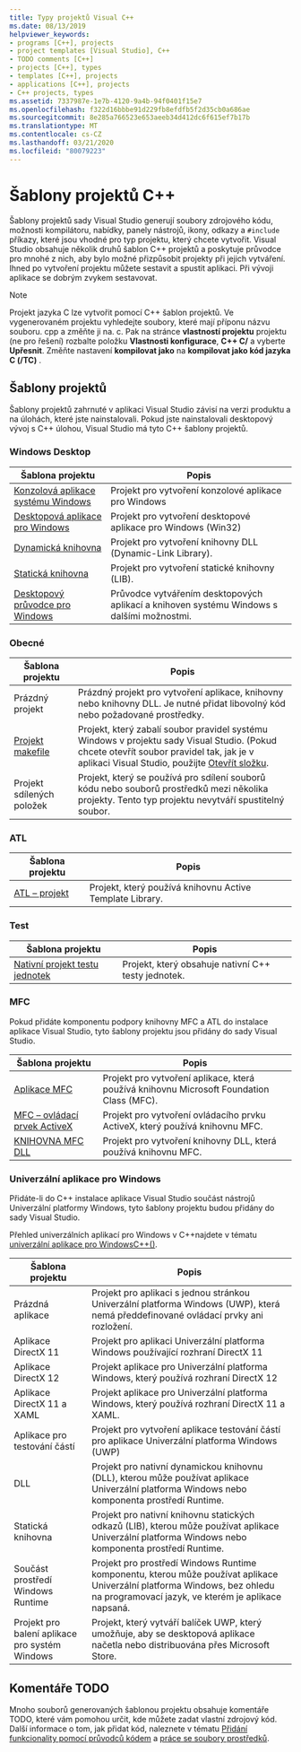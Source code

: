 ```yaml
---
title: Typy projektů Visual C++
ms.date: 08/13/2019
helpviewer_keywords:
- programs [C++], projects
- project templates [Visual Studio], C++
- TODO comments [C++]
- projects [C++], types
- templates [C++], projects
- applications [C++], projects
- C++ projects, types
ms.assetid: 7337987e-1e7b-4120-9a4b-94f0401f15e7
ms.openlocfilehash: f322d16bbbe91d229fb8efdfb5f2d35cb0a686ae
ms.sourcegitcommit: 8e285a766523e653aeeb34d412dc6f615ef7b17b
ms.translationtype: MT
ms.contentlocale: cs-CZ
ms.lasthandoff: 03/21/2020
ms.locfileid: "80079223"
---
```

# <a name="c-project-templates"></a>Šablony projektů C++

Šablony projektů sady Visual Studio generují soubory zdrojového kódu, možnosti kompilátoru, nabídky, panely nástrojů, ikony, odkazy a `#include` příkazy, které jsou vhodné pro typ projektu, který chcete vytvořit. Visual Studio obsahuje několik druhů šablon C++ projektů a poskytuje průvodce pro mnohé z nich, aby bylo možné přizpůsobit projekty při jejich vytváření. Ihned po vytvoření projektu můžete sestavit a spustit aplikaci. Při vývoji aplikace se dobrým zvykem sestavovat.

> [!NOTE]
> Projekt jazyka C lze vytvořit pomocí C++ šablon projektů. Ve vygenerovaném projektu vyhledejte soubory, které mají příponu názvu souboru. cpp a změňte ji na. c. Pak na stránce **vlastností projektu** projektu (ne pro řešení) rozbalte položku **Vlastnosti konfigurace**, **C++ C/** a vyberte **Upřesnit**. Změňte nastavení **kompilovat jako** na **kompilovat jako kód jazyka C (/TC)** .

## <a name="project-templates"></a>Šablony projektů

Šablony projektů zahrnuté v aplikaci Visual Studio závisí na verzi produktu a na úlohách, které jste nainstalovali. Pokud jste nainstalovali desktopový vývoj s C++ úlohou, Visual Studio má tyto C++ šablony projektů.

### <a name="windows-desktop"></a>Windows Desktop

|Šablona projektu|Popis|
|----------------------|-----------------------------|
|[Konzolová aplikace systému Windows](../../windows/creating-a-console-application.md)|Projekt pro vytvoření konzolové aplikace pro Windows|
|[Desktopová aplikace pro Windows](../../windows/walkthrough-creating-windows-desktop-applications-cpp.md)|Projekt pro vytvoření desktopové aplikace pro Windows (Win32)|
|[Dynamická knihovna](../walkthrough-creating-and-using-a-dynamic-link-library-cpp.md)|Projekt pro vytvoření knihovny DLL (Dynamic-Link Library).|
|[Statická knihovna](../../windows/walkthrough-creating-and-using-a-static-library-cpp.md)|Projekt pro vytvoření statické knihovny (LIB).|
|[Desktopový průvodce pro Windows](../../windows/windows-desktop-wizard.md)|Průvodce vytvářením desktopových aplikací a knihoven systému Windows s dalšími možnostmi.|

### <a name="general"></a>Obecné

|Šablona projektu|Popis|
|----------------------|-----------------------------|
|Prázdný projekt|Prázdný projekt pro vytvoření aplikace, knihovny nebo knihovny DLL. Je nutné přidat libovolný kód nebo požadované prostředky.|
|[Projekt makefile](creating-a-makefile-project.md)|Projekt, který zabalí soubor pravidel systému Windows v projektu sady Visual Studio. (Pokud chcete otevřít soubor pravidel tak, jak je v aplikaci Visual Studio, použijte [Otevřít složku](../open-folder-projects-cpp.md).|
|Projekt sdílených položek|Projekt, který se používá pro sdílení souborů kódu nebo souborů prostředků mezi několika projekty. Tento typ projektu nevytváří spustitelný soubor.|

### <a name="atl"></a>ATL

|Šablona projektu|Popis|
|----------------------|-----------------------------|
|[ATL – projekt](../../atl/reference/creating-an-atl-project.md)|Projekt, který používá knihovnu Active Template Library.|

### <a name="test"></a>Test

|Šablona projektu|Popis|
|----------------------|-----------------------------|
|[Nativní projekt testu jednotek](/visualstudio/test/writing-unit-tests-for-c-cpp-with-the-microsoft-unit-testing-framework-for-cpp)|Projekt, který obsahuje nativní C++ testy jednotek.|

### <a name="mfc"></a>MFC

Pokud přidáte komponentu podpory knihovny MFC a ATL do instalace aplikace Visual Studio, tyto šablony projektu jsou přidány do sady Visual Studio.

|Šablona projektu|Popis|
|----------------------|-----------------------------|
|[Aplikace MFC](../../mfc/reference/creating-an-mfc-application.md)|Projekt pro vytvoření aplikace, která používá knihovnu Microsoft Foundation Class (MFC).|
|[MFC – ovládací prvek ActiveX](../../mfc/reference/creating-an-mfc-activex-control.md)|Projekt pro vytvoření ovládacího prvku ActiveX, který používá knihovnu MFC.|
|[KNIHOVNA MFC DLL](../../mfc/reference/creating-an-mfc-dll-project.md)|Projekt pro vytvoření knihovny DLL, která používá knihovnu MFC.|

### <a name="windows-universal-apps"></a>Univerzální aplikace pro Windows

Přidáte-li do C++ instalace aplikace Visual Studio součást nástrojů Univerzální platformy Windows, tyto šablony projektu budou přidány do sady Visual Studio.

Přehled univerzálních aplikací pro Windows v C++najdete v tématu [univerzální aplikace pro WindowsC++()](../../cppcx/universal-windows-apps-cpp.md).

|Šablona projektu|Popis|
|----------------------|-----------------------------|
|Prázdná aplikace|Projekt pro aplikaci s jednou stránkou Univerzální platforma Windows (UWP), která nemá předdefinované ovládací prvky ani rozložení.|
|Aplikace DirectX 11|Projekt pro aplikaci Univerzální platforma Windows používající rozhraní DirectX 11|
|Aplikace DirectX 12|Projekt aplikace pro Univerzální platforma Windows, který používá rozhraní DirectX 12|
|Aplikace DirectX 11 a XAML|Projekt aplikace pro Univerzální platforma Windows, který používá rozhraní DirectX 11 a XAML.|
|Aplikace pro testování částí|Projekt pro vytvoření aplikace testování částí pro aplikace Univerzální platforma Windows (UWP)|
|DLL|Projekt pro nativní dynamickou knihovnu (DLL), kterou může používat aplikace Univerzální platforma Windows nebo komponenta prostředí Runtime.|
|Statická knihovna|Projekt pro nativní knihovnu statických odkazů (LIB), kterou může používat aplikace Univerzální platforma Windows nebo komponenta prostředí Runtime.|
|Součást prostředí Windows Runtime|Projekt pro prostředí Windows Runtime komponentu, kterou může používat aplikace Univerzální platforma Windows, bez ohledu na programovací jazyk, ve kterém je aplikace napsaná.|
|Projekt pro balení aplikace pro systém Windows|Projekt, který vytváří balíček UWP, který umožňuje, aby se desktopová aplikace načetla nebo distribuována přes Microsoft Store.|

## <a name="todo-comments"></a>Komentáře TODO

Mnoho souborů generovaných šablonou projektu obsahuje komentáře TODO, které vám pomohou určit, kde můžete zadat vlastní zdrojový kód. Další informace o tom, jak přidat kód, naleznete v tématu [Přidání funkcionality pomocí průvodců kódem](../../ide/adding-functionality-with-code-wizards-cpp.md) a [práce se soubory prostředků](../../windows/working-with-resource-files.md).
